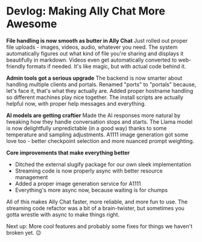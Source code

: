 # Devlog: Making Ally Chat More Awesome

**File handling is now smooth as butter in Ally Chat**
Just rolled out proper file uploads - images, videos, audio, whatever you need. The system automatically figures out what kind of file you're sharing and displays it beautifully in markdown. Videos even get automatically converted to web-friendly formats if needed. It's like magic, but with actual code behind it.

**Admin tools got a serious upgrade**
The backend is now smarter about handling multiple clients and portals. Renamed "ports" to "portals" because, let's face it, that's what they actually are. Added proper hostname handling so different machines play nice together. The install scripts are actually helpful now, with proper help messages and everything.

**AI models are getting craftier**
Made the AI responses more natural by tweaking how they handle conversation stops and starts. The Llama model is now delightfully unpredictable (in a good way) thanks to some temperature and sampling adjustments. A1111 image generation got some love too - better checkpoint selection and more nuanced prompt weighting.

**Core improvements that make everything better**
- Ditched the external slugify package for our own sleek implementation
- Streaming code is now properly async with better resource management
- Added a proper image generation service for A1111
- Everything's more async now, because waiting is for chumps

All of this makes Ally Chat faster, more reliable, and more fun to use. The streaming code refactor was a bit of a brain-twister, but sometimes you gotta wrestle with async to make things right.

Next up: More cool features and probably some fixes for things we haven't broken yet. 😉
